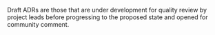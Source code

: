 Draft ADRs are those that are under development for quality review by project leads before progressing to the proposed state and opened for community comment. 